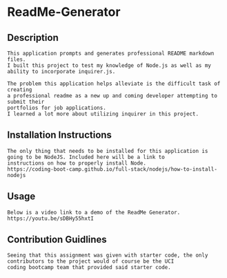 # ReadMe-Generator

## Description
    This application prompts and generates professional README markdown files. 
    I built this project to test my knowledge of Node.js as well as my ability to incorporate inquirer.js.
    
    The problem this application helps alleviate is the difficult task of creating 
    a professional readme as a new up and coming developer attempting to submit their 
    portfolios for job applications. 
    I learned a lot more about utilizing inquirer in this project. 
  
## Installation Instructions
    The only thing that needs to be installed for this application is going to be NodeJS. Included here will be a link to
    instructions on how to properly install Node.
    https://coding-boot-camp.github.io/full-stack/nodejs/how-to-install-nodejs
    
## Usage
    Below is a video link to a demo of the ReadMe Generator. 
    https://youtu.be/sDBHy55hxtI
    
## Contribution Guidlines
    Seeing that this assignment was given with starter code, the only contributors to the project would of course be the UCI 
    coding bootcamp team that provided said starter code. 
   
